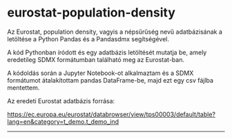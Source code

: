 # eurostat-population-density

Az Eurostat, population density, vagyis a népsűrűség nevű adatbázisának a letöltése a Python Pandas és a Pandasdmx segítségével.

A kód Pythonban íródott és egy adatbázis letöltését mutatja be, amely eredetileg SDMX formátumban található meg az Eurostat-ban.

A kódoldás során a Jupyter Notebook-ot alkalmaztam és a SDMX formátumot átalakítottam pandas DataFrame-be, majd ezt egy csv fájlba mentettem.

Az eredeti Eurostat adatbázis forrása: 

https://ec.europa.eu/eurostat/databrowser/view/tps00003/default/table?lang=en&category=t_demo.t_demo_ind

---
